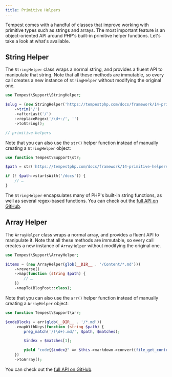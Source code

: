 ```yaml
---
title: Primitive Helpers
---
```


Tempest comes with a handful of classes that improve working with primitive types such as strings and arrays. The most important feature is an object-oriented API around PHP's built-in primitive helper functions. Let's take a look at what's available.

## String Helper

The `StringHelper` class wraps a normal string, and provides a fluent API to manipulate that string. Note that all these methods are immutable, so every call creates a new instance of `StringHelper` without modifying the original one.

```php
use Tempest\Support\StringHelper;

$slug = (new StringHelper('https://tempestphp.com/docs/framework/14-primitive-helpers'))
    ->trim('/')
    ->afterLast('/')
    ->replaceRegex('/\d+-/', '')
    ->toString();

// primitive-helpers
```

Note that you can also use the `str()` helper function instead of manually creating a `StringHelper` object:

```php
use function Tempest\Support\str;

$path = str('https://tempestphp.com/docs/framework/14-primitive-helpers');

if (! $path->startsWith('/docs')) {
    // …
}
```

The `StringHelper` encapsulates many of PHP's built-in string functions, as well as several regex-based functions. You can check out the [full API on GitHub](https://github.com/tempestphp/tempest-framework/blob/main/src/Tempest/Support/src/StringHelper.php).

## Array Helper

The `ArrayHelper` class wraps a normal array, and provides a fluent API to manipulate it. Note that all these methods are immutable, so every call creates a new instance of `ArrayHelper` without modifying the original one.

```php
use Tempest\Support\ArrayHelper;

$items = (new ArrayHelper(glob(__DIR__ . '/Content/*.md')))
    ->reverse()
    ->map(function (string $path) {
        // …
    })
    ->mapTo(BlogPost::class);
```

Note that you can also use the `arr()` helper function instead of manually creating a `ArrayHelper` object:

```php
use function Tempest\Support\arr;

$codeBlocks = arr(glob(__DIR__ . '/*.md'))
    ->mapWithKeys(function (string $path) {
        preg_match('/(\d+).md/', $path, $matches);

        $index = $matches[1];

        yield "code{$index}" => $this->markdown->convert(file_get_contents($path));
    })
    ->toArray();
```

You can check out the [full API on GitHub](https://github.com/tempestphp/tempest-framework/blob/main/src/Tempest/Support/src/ArrayHelper.php).
